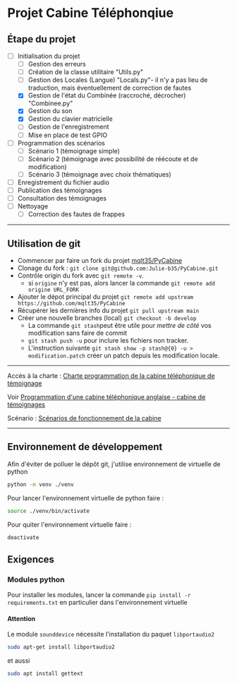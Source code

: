 # Projet Cabine Téléphonqiue

## Étape du projet

- [ ] Initialisation du projet
  - [ ] Gestion des erreurs
  - [ ] Création de la classe utilitaire "Utils.py"
  - [ ] Gestion des Locales (Langue) "Locals.py"- il n'y a pas lieu de traduction, mais éventuellement de correction de fautes
  - [x] Gestion de l'état du Combinée (raccroché, décrocher) "Combinee.py"
  - [x] Gestion du son
  - [x] Gestion du clavier matricielle
  - [ ] Gestion de l'enregistrement
  - [ ] Mise en place de test GPIO
- [ ] Programmation des scénarios
  - [ ] Scénario 1 (témoignage simple)
  - [ ] Scénario 2 (témoignage avec possibilité de réécoute et de modification)
  - [ ] Scénario 3 (témoignage avec choix thématiques)
- [ ] Enregistrement du fichier audio
- [ ] Publication des témoignages
- [ ] Consultation des témoignages
- [ ] Nettoyage
  - [ ] Correction des fautes de frappes

---

## Utilisation de git

- Commencer par faire un fork du projet [mqlt35/PyCabine](https://github.com/mqlt35/PyCabine)
- Clonage du fork : `git clone git@github.com:Julie-b35/PyCabine.git`
- Contrôle origin du fork avec `git remote -v`. 
  - si `origine` n'y est pas, alors lancer la commande `git remote add origine URL_FORK`
- Ajouter le dépot principal du projet `git remote add upstream https://github.com/mqlt35/PyCabine`
- Récupérer les dernières info du projet `git pull upstream main`
- Créer une nouvelle branches (local) `git checkout -b develop`
  - La commande `git stash`peut être utile pour *mettre de côté* vos modification sans faire de commit
  - `git stash push -u` pour inclure les fichiers non tracker.
  - L'instruction suivante `git stash show -p stash@{0} -u > modification.patch` créer un patch depuis les modification locale.

--- 

Accès à la charte : [Charte programmation de la cabine téléphonique de témoignage](https://docs.google.com/document/d/1E6yp78fg-NJzNdO4ea2fbqAL292Jvwdpw8ky-wRRURM/edit?usp=sharing)

Voir
 [Programmation d'une cabine téléphonique anglaise - cabine de témoignages](https://www.wiki-rennes.fr/Programmation_d%27une_cabine_t%C3%A9l%C3%A9phonique_anglaise_-_cabine_de_t%C3%A9moignages)



Scénario : [Scénarios de fonctionnement de la cabine](https://docs.google.com/document/d/18E6q68mggDVUanxJHCBvNwsLgTKLPwkZbg_32MTsQv0/edit?usp=sharing)

---

## Environnement de développement

Afin d'éviter de polluer le dépôt git, j'utilise environnement de virtuelle de python

```BASH
python -m venv ./venv
```

Pour lancer l'environnement virtuelle de python faire :

```BASH
source ./venv/bin/activate
```

Pour quiter l'environnement virtuelle faire :

```BASH
deactivate
```
## Exigences

### Modules python

Pour installer les modules, lancer la commande `pip install -r requirements.txt` en particulier dans l'environnement virtuelle

#### Attention

Le module `sounddevice` nécessite l'installation du paquet `libportaudio2`
```BASH
sudo apt-get install libportaudio2
```

et aussi
```BASH
sudo apt install gettext
```